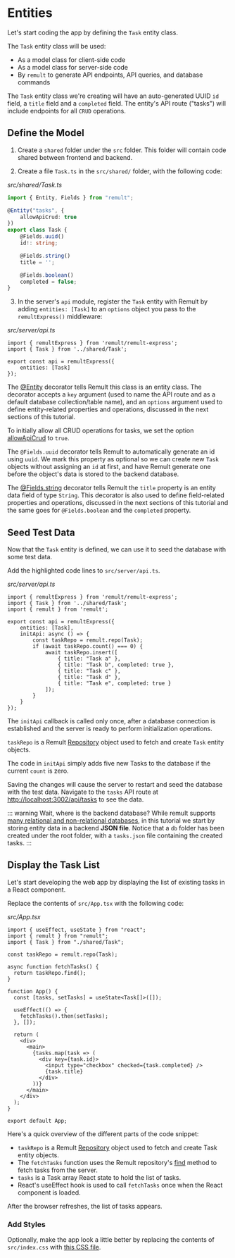# Entities 

Let's start coding the app by defining the `Task` entity class.

The `Task` entity class will be used:
* As a model class for client-side code
* As a model class for server-side code
* By `remult` to generate API endpoints, API queries, and database commands

The `Task` entity class we're creating will have an auto-generated UUID `id` field, a `title` field and a `completed` field. The entity's API route ("tasks") will include endpoints for all `CRUD` operations.

## Define the Model

1. Create a `shared` folder under the `src` folder. This folder will contain code shared between frontend and backend.

2. Create a file `Task.ts` in the `src/shared/` folder, with the following code:

*src/shared/Task.ts*
```ts
import { Entity, Fields } from "remult";

@Entity("tasks", {
    allowApiCrud: true
})
export class Task {
    @Fields.uuid()
    id!: string;

    @Fields.string()
    title = '';

    @Fields.boolean()
    completed = false;
}
```

3. In the server's `api` module, register the `Task` entity with Remult by adding `entities: [Task]` to an `options` object you pass to the `remultExpress()` middleware:

*src/server/api.ts*
```ts{2,5}
import { remultExpress } from 'remult/remult-express';
import { Task } from '../shared/Task';

export const api = remultExpress({
    entities: [Task]
});
```

The [@Entity](../../docs/ref_entity.md) decorator tells Remult this class is an entity class. The decorator accepts a `key` argument (used to name the API route and as a default database collection/table name), and an `options` argument used to define entity-related properties and operations, discussed in the next sections of this tutorial. 

To initially allow all CRUD operations for tasks, we set the option [allowApiCrud](../../docs/ref_entity.md#allowapicrud) to `true`.

The `@Fields.uuid` decorator tells Remult to automatically generate an id using `uuid`. We mark this property as optional so we can create new `Task` objects without assigning an `id` at first, and have Remult generate one before the object's data is stored to the backend database.

The [@Fields.string](../../docs/ref_field.md) decorator tells Remult the `title` property is an entity data field of type `String`. This decorator is also used to define field-related properties and operations, discussed in the next sections of this tutorial and the same goes for `@Fields.boolean` and the `completed` property.

## Seed Test Data

Now that the `Task` entity is defined, we can use it to seed the database with some test data.

Add the highlighted code lines to `src/server/api.ts`.

*src/server/api.ts*
```ts{3,7-18}
import { remultExpress } from 'remult/remult-express';
import { Task } from '../shared/Task';
import { remult } from 'remult';

export const api = remultExpress({
    entities: [Task],
    initApi: async () => {
        const taskRepo = remult.repo(Task);
        if (await taskRepo.count() === 0) {
            await taskRepo.insert([
                { title: "Task a" },
                { title: "Task b", completed: true },
                { title: "Task c" },
                { title: "Task d" },
                { title: "Task e", completed: true }
            ]);
        }
    }
});
```

The `initApi` callback is called only once, after a database connection is established and the server is ready to perform initialization operations.

`taskRepo` is a Remult [Repository](../../docs/ref_repository.md) object used to fetch and create `Task` entity objects.

The code in `initApi` simply adds five new Tasks to the database if the current `count` is zero.

Saving the changes will cause the server to restart and seed the database with the test data. Navigate to the `tasks` API route at <http://localhost:3002/api/tasks> to see the data.

::: warning Wait, where is the backend database?
While remult supports [many relational and non-relational databases](https://remult.dev/docs/databases.html), in this tutorial we start by storing entity data in a backend **JSON file**. Notice that a `db` folder has been created under the root folder, with a `tasks.json` file containing the created tasks.
:::


## Display the Task List
Let's start developing the web app by displaying the list of existing tasks in a React component.

Replace the contents of `src/App.tsx` with the following code:

*src/App.tsx*
```tsx
import { useEffect, useState } from "react";
import { remult } from "remult";
import { Task } from "./shared/Task";

const taskRepo = remult.repo(Task);

async function fetchTasks() {
  return taskRepo.find();
}

function App() {
  const [tasks, setTasks] = useState<Task[]>([]);

  useEffect(() => {
    fetchTasks().then(setTasks);
  }, []);

  return (
    <div>
      <main>
        {tasks.map(task => (
          <div key={task.id}>
            <input type="checkbox" checked={task.completed} />
            {task.title}
          </div>
        ))}
      </main>
    </div>
  );
}

export default App;
```

Here's a quick overview of the different parts of the code snippet:

* `taskRepo` is a Remult [Repository](../../docs/ref_repository.md) object used to fetch and create Task entity objects.
* The `fetchTasks` function uses the Remult repository's [find](../../docs/ref_repository.md#find) method to fetch tasks from the server.
* `tasks` is a Task array React state to hold the list of tasks.
* React's useEffect hook is used to call `fetchTasks` once when the React component is loaded.

After the browser refreshes, the list of tasks appears.

### Add Styles

Optionally, make the app look a little better by replacing the contents of `src/index.css` with [this CSS file](https://raw.githubusercontent.com/remult/react-vite-express-starter/completed-tutorial/src/index.css).